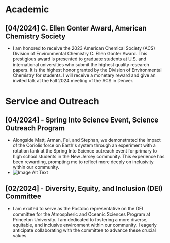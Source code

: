 # Academic
## [04/2024] C. Ellen Gonter Award, American Chemistry Society
- I am honored to receive the 2023 American Chemical Society (ACS) Division of Environmental Chemistry C. Ellen Gonter Award. This prestigious award is presented to graduate students at U.S. and international universities who submit the highest quality research papers. It is the highest honor granted by the Division of Environmental Chemistry for students. I will receive a monetary reward and give an invited talk at the Fall 2024 meeting of the ACS in Denver.

# Service and Outreach
## [04/2024] -  Spring Into Science Event, Science Outreach Program
- Alongside Matt, Arman, Fei, and Stephan, we demonstrated the impact of the Coriolis force on Earth's system through an experiment with a rotation tank at the Spring Into Science outreach event for primary to high school students in the New Jersey community. This experience has been rewarding, prompting me to reflect more deeply on inclusivity within our community.
- ![Image Alt Text]()

## [02/2024] - Diversity, Equity, and Inclusion (DEI) Committee  
- I am excited to serve as the Postdoc representative on the DEI committee for the Atmospheric and Oceanic Sciences Program at Princeton University. I am dedicated to fostering a more diverse, equitable, and inclusive environment within our community. I eagerly anticipate collaborating with the committee to advance these crucial values.


